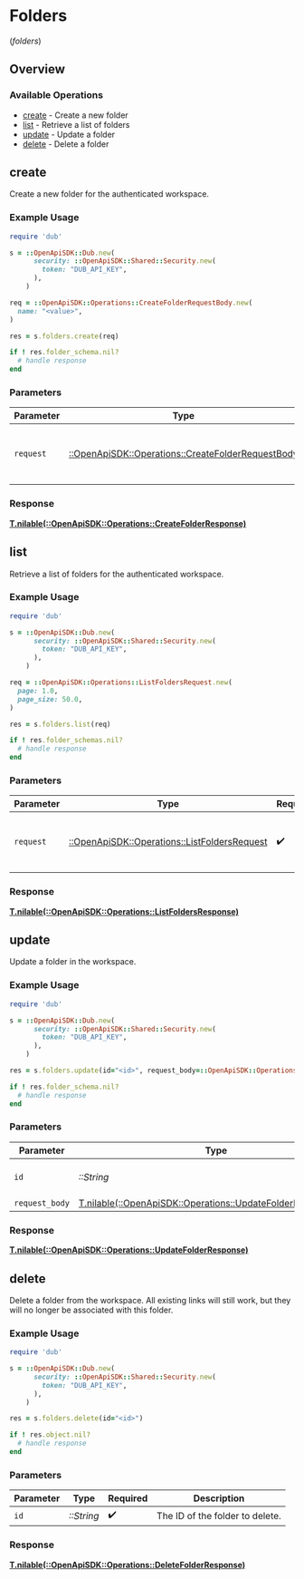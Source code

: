 # Folders
(*folders*)

## Overview

### Available Operations

* [create](#create) - Create a new folder
* [list](#list) - Retrieve a list of folders
* [update](#update) - Update a folder
* [delete](#delete) - Delete a folder

## create

Create a new folder for the authenticated workspace.

### Example Usage

```ruby
require 'dub'

s = ::OpenApiSDK::Dub.new(
      security: ::OpenApiSDK::Shared::Security.new(
        token: "DUB_API_KEY",
      ),
    )

req = ::OpenApiSDK::Operations::CreateFolderRequestBody.new(
  name: "<value>",
)

res = s.folders.create(req)

if ! res.folder_schema.nil?
  # handle response
end

```

### Parameters

| Parameter                                                                                               | Type                                                                                                    | Required                                                                                                | Description                                                                                             |
| ------------------------------------------------------------------------------------------------------- | ------------------------------------------------------------------------------------------------------- | ------------------------------------------------------------------------------------------------------- | ------------------------------------------------------------------------------------------------------- |
| `request`                                                                                               | [::OpenApiSDK::Operations::CreateFolderRequestBody](../../models/operations/createfolderrequestbody.md) | :heavy_check_mark:                                                                                      | The request object to use for the request.                                                              |

### Response

**[T.nilable(::OpenApiSDK::Operations::CreateFolderResponse)](../../models/operations/createfolderresponse.md)**



## list

Retrieve a list of folders for the authenticated workspace.

### Example Usage

```ruby
require 'dub'

s = ::OpenApiSDK::Dub.new(
      security: ::OpenApiSDK::Shared::Security.new(
        token: "DUB_API_KEY",
      ),
    )

req = ::OpenApiSDK::Operations::ListFoldersRequest.new(
  page: 1.0,
  page_size: 50.0,
)

res = s.folders.list(req)

if ! res.folder_schemas.nil?
  # handle response
end

```

### Parameters

| Parameter                                                                                     | Type                                                                                          | Required                                                                                      | Description                                                                                   |
| --------------------------------------------------------------------------------------------- | --------------------------------------------------------------------------------------------- | --------------------------------------------------------------------------------------------- | --------------------------------------------------------------------------------------------- |
| `request`                                                                                     | [::OpenApiSDK::Operations::ListFoldersRequest](../../models/operations/listfoldersrequest.md) | :heavy_check_mark:                                                                            | The request object to use for the request.                                                    |

### Response

**[T.nilable(::OpenApiSDK::Operations::ListFoldersResponse)](../../models/operations/listfoldersresponse.md)**



## update

Update a folder in the workspace.

### Example Usage

```ruby
require 'dub'

s = ::OpenApiSDK::Dub.new(
      security: ::OpenApiSDK::Shared::Security.new(
        token: "DUB_API_KEY",
      ),
    )

res = s.folders.update(id="<id>", request_body=::OpenApiSDK::Operations::UpdateFolderRequestBody.new())

if ! res.folder_schema.nil?
  # handle response
end

```

### Parameters

| Parameter                                                                                                          | Type                                                                                                               | Required                                                                                                           | Description                                                                                                        |
| ------------------------------------------------------------------------------------------------------------------ | ------------------------------------------------------------------------------------------------------------------ | ------------------------------------------------------------------------------------------------------------------ | ------------------------------------------------------------------------------------------------------------------ |
| `id`                                                                                                               | *::String*                                                                                                         | :heavy_check_mark:                                                                                                 | The ID of the folder to update.                                                                                    |
| `request_body`                                                                                                     | [T.nilable(::OpenApiSDK::Operations::UpdateFolderRequestBody)](../../models/operations/updatefolderrequestbody.md) | :heavy_minus_sign:                                                                                                 | N/A                                                                                                                |

### Response

**[T.nilable(::OpenApiSDK::Operations::UpdateFolderResponse)](../../models/operations/updatefolderresponse.md)**



## delete

Delete a folder from the workspace. All existing links will still work, but they will no longer be associated with this folder.

### Example Usage

```ruby
require 'dub'

s = ::OpenApiSDK::Dub.new(
      security: ::OpenApiSDK::Shared::Security.new(
        token: "DUB_API_KEY",
      ),
    )

res = s.folders.delete(id="<id>")

if ! res.object.nil?
  # handle response
end

```

### Parameters

| Parameter                       | Type                            | Required                        | Description                     |
| ------------------------------- | ------------------------------- | ------------------------------- | ------------------------------- |
| `id`                            | *::String*                      | :heavy_check_mark:              | The ID of the folder to delete. |

### Response

**[T.nilable(::OpenApiSDK::Operations::DeleteFolderResponse)](../../models/operations/deletefolderresponse.md)**

